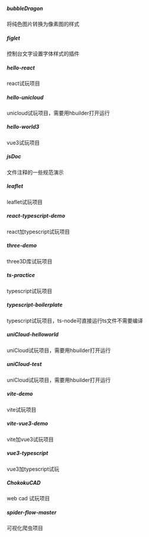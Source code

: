 ##### bubbleDragon   
将纯色图片转换为像素图的样式
##### figlet
控制台文字设置字体样式的插件
##### hello-react
react试玩项目
##### hello-unicloud
unicloud试玩项目，需要用hbuilder打开运行
##### hello-world3
vue3试玩项目
##### jsDoc
文件注释的一些规范演示
##### leaflet
leaflet试玩项目
##### react-typescript-demo
react加typescript试玩项目
##### three-demo
three3D库试玩项目
##### ts-practice
typescript试玩项目
##### typescript-boilerplate
typescript试玩项目，ts-node可直接运行ts文件不需要编译
##### uniCloud-helloworld
uniCloud试玩项目，需要用hbuilder打开运行
##### uniCloud-test
uniCloud试玩项目，需要用hbuilder打开运行
##### vite-demo
vite试玩项目
##### vite-vue3-demo
vite加vue3试玩项目
##### vue3-typescript
vue3加typescript试玩
##### ChokokuCAD
web cad 试玩项目
##### spider-flow-master
可视化爬虫项目